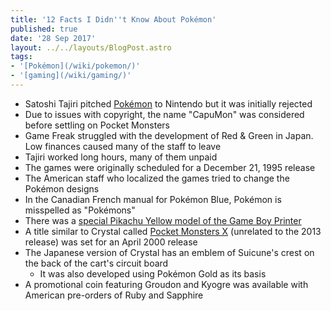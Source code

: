 ```yaml
---
title: '12 Facts I Didn''t Know About Pokémon'
published: true
date: '28 Sep 2017'
layout: ../../layouts/BlogPost.astro
tags:
- '[Pokémon](/wiki/pokemon/)'
- '[gaming](/wiki/gaming/)'
---
```


* Satoshi Tajiri pitched [Pokémon](/wiki/pokemon/) to Nintendo but it was initially rejected
* Due to issues with copyright, the name "CapuMon" was considered before settling on Pocket Monsters
* Game Freak struggled with the development of Red & Green in Japan. Low finances caused many of the staff to leave
* Tajiri worked long hours, many of them unpaid
* The games were originally scheduled for a December 21, 1995 release
* The American staff who localized the games tried to change the Pokémon designs
* In the Canadian French manual for Pokémon Blue, Pokémon is misspelled as "Pokémons"
* There was a [special Pikachu Yellow model of the Game Boy Printer](https://i.pinimg.com/736x/a6/de/02/a6de026685b1cd9e6b15f786b24108ee--retro-games-nintendo-pokemon.jpg)
* A title similar to Crystal called [Pocket Monsters X](https://www.gamespot.com/articles/pocket-monster-x-on-the-game-boy/1100-2447345/) (unrelated to the 2013 release) was set for an April 2000 release
* The Japanese version of Crystal has an emblem of Suicune's crest on the back of the cart's circuit board
	* It was also developed using Pokémon Gold as its basis
* A promotional coin featuring Groudon and Kyogre was available with American pre-orders of Ruby and Sapphire